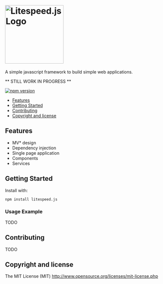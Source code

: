 # <img src="https://raw.githubusercontent.com/eldadfux/litespeed.js/master/example/images/litespeed.png" alt="Litespeed.js Logo" title="Litespeed.js Logo" width="192" />

A simple javascript framework to build simple web applications.

** STILL WORK IN PROGRESS **

[![npm version](https://badge.fury.io/js/litespeed.js.svg)](https://badge.fury.io/js/litespeed.js)

- [Features](#features)
- [Getting Started](#getting-started)
- [Contributing](#contributing)
- [Copyright and license](#copyright-and-license)

## Features

* MV* design
* Dependency injection
* Single page application
* Components
* Services

## Getting Started

Install with:

```bash
npm install litespeed.js
```

### Usage Example

TODO

## Contributing

TODO

## Copyright and license

The MIT License (MIT) http://www.opensource.org/licenses/mit-license.php
